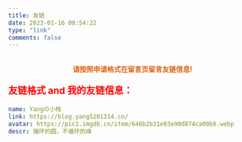 ```yaml
---
title: 友链
date: 2023-01-16 08:54:22
type: "link"
comments: false
---
```


<style type="text/css">
#article-container .flink .flink-list > .flink-list-item:nth-child(4n+2) {background-color: rgba(0,185,199,0.18);}
#article-container .flink .flink-list > .flink-list-item:nth-child(1n+1) {background-color: rgba(143,165,199,0.18);}
#article-container .flink .flink-list > .flink-list-item:nth-child(2n+1) {background-color: rgba(14,165,99,0.18);}
#article-container .flink .flink-list > .flink-list-item:nth-child(3n+1) {background-color: rgba(114,15,119,0.18);}
#article-container .flink .flink-list > .flink-list-item:nth-child(5n+2) {background-color: rgba(4,215,159,0.18);}
#article-container .flink .flink-list > .flink-list-item:nth-child(6n+2) {background-color: rgba(164,0,229,0.18);}
#article-container .flink .flink-list > .flink-list-item:nth-child(6n+2) {background-color: rgba(16,0,129,0.18);}
.flink-list-item .flink-item-bg{
      position: absolute;
      bottom: 0;
      right: 0;
      transform: translate(35%,35%);
      transition: .5s;
      width: 100px;
      height: 100px;
      opacity: .2;
      border-radius: 9999px;
      overflow: hidden;}
</style> 
<br>

<center style="color: rgb(221, 97, 14);">
    <strong>请按照申请格式在留言页留言友链信息!</strong></center>


<p style="color: red;font-size: 19px;font-weight: 700; ">友链格式 and 我的友链信息：</p>

```yml
name: Yangの小栈
link: https://blog.yang5201314.cn/
avatar: https://pic1.imgdb.cn/item/646b2b31e03e90d874ca00b6.webp
descr: 循环的圆，不循环的缘
```

